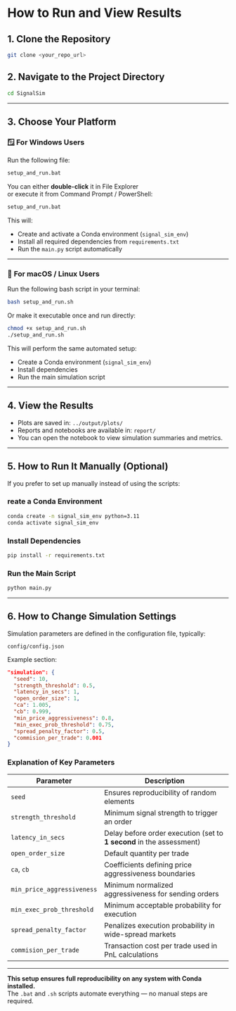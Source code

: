 # How to Run and View Results

## **1. Clone the Repository**

```bash
git clone <your_repo_url>
```

## **2. Navigate to the Project Directory**

```bash
cd SignalSim
```

---

## **3. Choose Your Platform**

### 🪟 **For Windows Users**

Run the following file:

```bash
setup_and_run.bat
```

You can either **double-click** it in File Explorer  
or execute it from Command Prompt / PowerShell:

```bash
setup_and_run.bat
```

This will:

- Create and activate a Conda environment (`signal_sim_env`)
- Install all required dependencies from `requirements.txt`
- Run the `main.py` script automatically

---

### 🍎 **For macOS / Linux Users**

Run the following bash script in your terminal:

```bash
bash setup_and_run.sh
```

Or make it executable once and run directly:

```bash
chmod +x setup_and_run.sh
./setup_and_run.sh
```

This will perform the same automated setup:
- Create a Conda environment (`signal_sim_env`)
- Install dependencies
- Run the main simulation script

---

## **4. View the Results**

- Plots are saved in: `../output/plots/`  
- Reports and notebooks are available in: `report/`  
- You can open the notebook to view simulation summaries and metrics.

---

## **5. How to Run It Manually (Optional)**

If you prefer to set up manually instead of using the scripts:

### reate a Conda Environment

```bash
conda create -n signal_sim_env python=3.11
conda activate signal_sim_env
```

### Install Dependencies

```bash
pip install -r requirements.txt
```

### Run the Main Script

```bash
python main.py
```

---

## **6. How to Change Simulation Settings**

Simulation parameters are defined in the configuration file, typically:

```
config/config.json
```

Example section:

```json
"simulation": {
  "seed": 10,
  "strength_threshold": 0.5,
  "latency_in_secs": 1,
  "open_order_size": 1,
  "ca": 1.005,
  "cb": 0.999,
  "min_price_aggressiveness": 0.8,
  "min_exec_prob_threshold": 0.75,
  "spread_penalty_factor": 0.5,
  "commision_per_trade": 0.001
}
```

### Explanation of Key Parameters

| Parameter | Description |
|------------|--------------|
| `seed` | Ensures reproducibility of random elements |
| `strength_threshold` | Minimum signal strength to trigger an order |
| `latency_in_secs` | Delay before order execution (set to **1 second** in the assessment) |
| `open_order_size` | Default quantity per trade |
| `ca`, `cb` | Coefficients defining price aggressiveness boundaries |
| `min_price_aggressiveness` | Minimum normalized aggressiveness for sending orders |
| `min_exec_prob_threshold` | Minimum acceptable probability for execution |
| `spread_penalty_factor` | Penalizes execution probability in wide-spread markets |
| `commision_per_trade` | Transaction cost per trade used in PnL calculations |

---

**This setup ensures full reproducibility on any system with Conda installed.**  
The `.bat` and `.sh` scripts automate everything — no manual steps are required.
